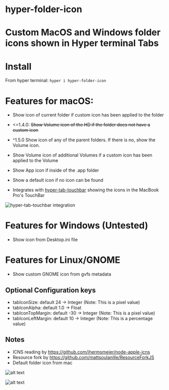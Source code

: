 hyper-folder-icon
======

# Custom MacOS and Windows folder icons shown in Hyper terminal Tabs

# Install

From hyper terminal: `hyper i hyper-folder-icon`

# Features for macOS:

- Show icon of current folder if custom icon has been applied to the folder
- <=1.4.0: ~~Show Volume icon of the HD if the folder does not have a custom icon~~
- ^1.5.0 Show icon of any of the parent folders. If there is no, show the Volume icon.
- Show Volume icon of additional Volumes if a custom icon has been applied to the Volume
- Show App icon if inside of the .app folder
- Show a default icon if no icon can be found

- Integrates with [hyper-tab-touchbar](https://github.com/moimart/hyper-tab-touchbar) showing the icons in the MacBook Pro's TouchBar

![hyper-tab-touchbar integration](https://i.imgur.com/2pnvB1w.jpg)

# Features for Windows (Untested)

- Show icon from Desktop.ini file

# Features for Linux/GNOME

- Show custom GNOME icon from gvfs metadata

## Optional Configuration keys

- tabIconSize: default 24 -> Integer (Note: This is a pixel value)
- tabIconAlpha: default 1.0 -> Float
- tabIconTopMargin: default -30 -> Integer (Note: This is a pixel value)
- tabIconLeftMargin: default 10 -> Integer (Note: This is a percentage value)

## Notes

- ICNS reading by https://github.com/jhermsmeier/node-apple-icns
- Resource fork by https://github.com/mattsoulanille/ResourceForkJS
- Default folder icon from mac


![alt text](https://i.imgur.com/4y2Oj6D.png "MacOS Screenshot")

![alt text](https://i.imgur.com/PlsxHq2.png "GNOME/Linux Screenshot")
